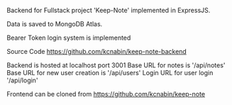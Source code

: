 Backend for Fullstack project 'Keep-Note' implemented in ExpressJS.

Data is saved to MongoDB Atlas.

Bearer Token login system is implemented

Source Code
https://github.com/kcnabin/keep-note-backend

Backend is hosted at localhost port 3001
Base URL for notes is '/api/notes'
Base URL for new user creation is '/api/users'
Login URL for user login '/api/login'

Frontend can be cloned from
https://github.com/kcnabin/keep-note